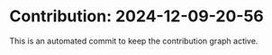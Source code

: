 # Contribution: 2024-12-09-20-56
This is an automated commit to keep the contribution graph active.
